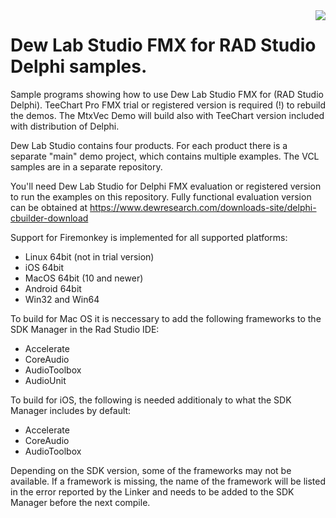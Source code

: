 <a href="https://www.dewresearch.com/products/mtxvec/mtxvec-for-delphi-c-builder">
<img align="right" src="https://www.dewresearch.com/templates/yootheme/cache/mtxvex-icon-ef5151c5.png">
</a>  

# Dew Lab Studio FMX for RAD Studio Delphi samples.
  
Sample programs showing how to use Dew Lab Studio FMX for (RAD Studio Delphi). TeeChart Pro FMX trial or registered version is required (!) to rebuild the demos. The MtxVec Demo will build also with TeeChart version included with distribution of Delphi. 

Dew Lab Studio contains four products. For each product there is a separate "main" demo project, which contains multiple examples. The VCL samples are in a separate repository. 

You'll need Dew Lab Studio for Delphi FMX evaluation or registered version to run the examples on this repository. Fully functional evaluation version can be obtained at https://www.dewresearch.com/downloads-site/delphi-cbuilder-download

Support for Firemonkey is implemented for all supported platforms:

* Linux 64bit (not in trial version)
* iOS 64bit
* MacOS 64bit (10 and newer)
* Android 64bit
* Win32 and Win64

To build for Mac OS it is neccessary to add the following frameworks to the SDK Manager 
in the Rad Studio IDE:

* Accelerate
* CoreAudio
* AudioToolbox
* AudioUnit

To build for iOS, the following is needed additionaly to what the SDK Manager includes by default:

* Accelerate
* CoreAudio
* AudioToolbox

Depending on the SDK version, some of the frameworks may not be available. If a framework is missing, the name
of the framework will be listed in the error reported by the Linker and needs to be added to the SDK Manager before
the next compile.


